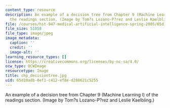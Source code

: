 ```yaml
---
content_type: resource
description: An example of a decision tree from Chapter 9 (Machine Learning I) of
  the readings section. (Image by Tom?s Lozano-P?rez and Leslie Kaelbling.)
file: /courses/hst-947-medical-artificial-intelligence-spring-2005/65d10adb0ef1c412ef8ed288621c5255_chp_decisiontree.jpg
file_size: 51058
file_type: image/jpeg
image_metadata:
  caption: ''
  credit: ''
  image-alt: ''
learning_resource_types: []
license: https://creativecommons.org/licenses/by-nc-sa/4.0/
ocw_type: OCWImage
resourcetype: Image
title: chp_decisiontree.jpg
uid: 65d10adb-0ef1-c412-ef8e-d288621c5255
---
```

An example of a decision tree from Chapter 9 (Machine Learning I) of the readings section. (Image by Tom?s Lozano-P?rez and Leslie Kaelbling.)